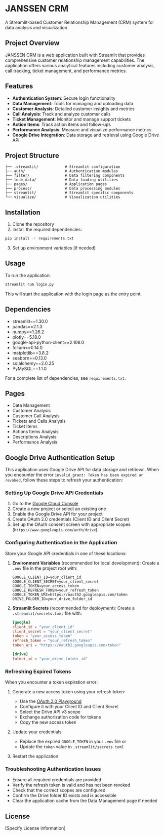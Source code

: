 # JANSSEN CRM

A Streamlit-based Customer Relationship Management (CRM) system for data analysis and visualization.

## Project Overview

JANSSEN CRM is a web application built with Streamlit that provides comprehensive customer relationship management capabilities. The application offers various analytical features including customer analysis, call tracking, ticket management, and performance metrics.

## Features

- **Authentication System**: Secure login functionality
- **Data Management**: Tools for managing and uploading data
- **Customer Analysis**: Detailed customer insights and metrics
- **Call Analysis**: Track and analyze customer calls
- **Ticket Management**: Monitor and manage support tickets
- **Action Items**: Track action items and follow-ups
- **Performance Analysis**: Measure and visualize performance metrics
- **Google Drive Integration**: Data storage and retrieval using Google Drive API

## Project Structure

```
├── .streamlit/            # Streamlit configuration
├── auth/                  # Authentication modules
├── filter/                # Data filtering components
├── lode_data/             # Data loading utilities
├── pages/                 # Application pages
├── process/               # Data processing modules
├── streamlit/             # Streamlit specific components
└── visualize/             # Visualization utilities
```

## Installation

1. Clone the repository
2. Install the required dependencies:

```bash
pip install -r requirements.txt
```

3. Set up environment variables (if needed)

## Usage

To run the application:

```bash
streamlit run login.py
```

This will start the application with the login page as the entry point.

## Dependencies

- streamlit==1.30.0
- pandas==2.1.3
- numpy==1.26.2
- plotly==5.18.0
- google-api-python-client==2.108.0
- folium==0.14.0
- matplotlib==3.8.2
- seaborn==0.13.0
- sqlalchemy==2.0.25
- PyMySQL==1.1.0

For a complete list of dependencies, see `requirements.txt`.

## Pages

- Data Management
- Customer Analysis
- Customer Call Analysis
- Tickets and Calls Analysis
- Ticket Items
- Actions Items Analysis
- Descriptions Analysis
- Performance Analysis

## Google Drive Authentication Setup

This application uses Google Drive API for data storage and retrieval. When you encounter the error `invalid_grant: Token has been expired or revoked`, follow these steps to refresh your authentication:

### Setting Up Google Drive API Credentials

1. Go to the [Google Cloud Console](https://console.cloud.google.com/)
2. Create a new project or select an existing one
3. Enable the Google Drive API for your project
4. Create OAuth 2.0 credentials (Client ID and Client Secret)
5. Set up the OAuth consent screen with appropriate scopes (`https://www.googleapis.com/auth/drive`)

### Configuring Authentication in the Application

Store your Google API credentials in one of these locations:

1. **Environment Variables** (recommended for local development):
   Create a `.env` file in the project root with:
   ```
   GOOGLE_CLIENT_ID=your_client_id
   GOOGLE_CLIENT_SECRET=your_client_secret
   GOOGLE_TOKEN=your_access_token
   GOOGLE_REFRESH_TOKEN=your_refresh_token
   GOOGLE_TOKEN_URI=https://oauth2.googleapis.com/token
   DRIVE_FOLDER_ID=your_drive_folder_id
   ```

2. **Streamlit Secrets** (recommended for deployment):
   Create a `.streamlit/secrets.toml` file with:
   ```toml
   [google]
   client_id = "your_client_id"
   client_secret = "your_client_secret"
   token = "your_access_token"
   refresh_token = "your_refresh_token"
   token_uri = "https://oauth2.googleapis.com/token"
   
   [drive]
   folder_id = "your_drive_folder_id"
   ```

### Refreshing Expired Tokens

When you encounter a token expiration error:

1. Generate a new access token using your refresh token:
   - Use the [OAuth 2.0 Playground](https://developers.google.com/oauthplayground/)
   - Configure it with your Client ID and Client Secret
   - Select the Drive API v3 scope
   - Exchange authorization code for tokens
   - Copy the new access token

2. Update your credentials:
   - Replace the expired `GOOGLE_TOKEN` in your `.env` file or
   - Update the `token` value in `.streamlit/secrets.toml`

3. Restart the application

### Troubleshooting Authentication Issues

- Ensure all required credentials are provided
- Verify the refresh token is valid and has not been revoked
- Check that the correct scopes are configured
- Confirm the Drive folder ID exists and is accessible
- Clear the application cache from the Data Management page if needed

## License

[Specify License Information]